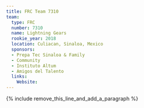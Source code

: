 ```yaml
---
title: FRC Team 7310
team:
  type: FRC
  number: 7310
  name: Lightning Gears
  rookie_year: 2018
  location: Culiacan, Sinaloa, Mexico
  sponsors:
  - Prepa Tec Sinaloa & Family
  - Community
  - Instituto Altum
  - Amigos del Talento
  links:
    Website:
---
```


{% include remove_this_line_and_add_a_paragraph %}